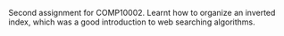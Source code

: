 Second assignment for COMP10002. Learnt how to organize an inverted index, which was a good introduction to web searching algorithms. 
